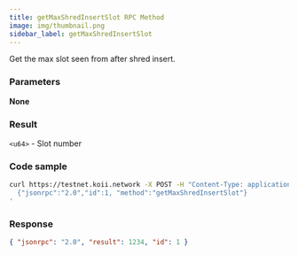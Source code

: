 ```yaml
---
title: getMaxShredInsertSlot RPC Method
image: img/thumbnail.png
sidebar_label: getMaxShredInsertSlot
---
```


Get the max slot seen from after shred insert.

### Parameters

**None**

### Result

`<u64>` - Slot number

### Code sample

```bash
curl https://testnet.koii.network -X POST -H "Content-Type: application/json" -d '
  {"jsonrpc":"2.0","id":1, "method":"getMaxShredInsertSlot"}
'
```


### Response

```json
{ "jsonrpc": "2.0", "result": 1234, "id": 1 }
```
